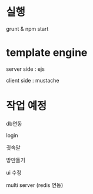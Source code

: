 # 실행
grunt & npm start

# template engine
server side : ejs

client side : mustache


# 작업 예정
db연동

login

귓속말

방만들기

ui 수정

multi server (redis 연동)
